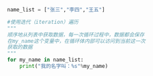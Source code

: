 
<BlogInfo id="675" title="5.列表遍历" author="白日梦想猿" pv=0 read_times=0 pre_cost_time=0分8秒 category="高级变量类型" tag_list="['高级变量类型']" create_time="2020.02.10 13:47:40" update_time="2020.02.10 14:13:40" />

```python
name_list = ["张三","李四","王五"]

#使用迭代（iteration）遍历
"""
顺序地从列表中获取数据，每一次循环过程中，数据都会保存
在my_name这个变量中，在循环体内部可以访问到当前这一次
获取的数据
"""
for my_name in name_list:
    print("我的名字叫：%s"%my_name)
```
